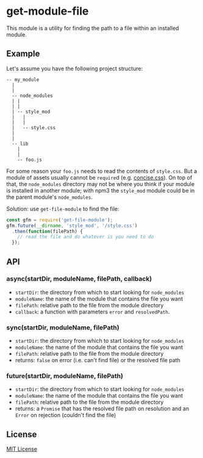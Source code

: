 # get-module-file

This module is a utility for finding the path to a file within an installed
module.

## Example

Let's assume you have the following project structure:

```
-- my_module
  |
  |
  -- node_modules
  | |
  | |
  | -- style_mod
  |   |
  |   |
  |   -- style.css
  |
  |
  -- lib
    |
    |
    -- foo.js
```

For some reason your `foo.js` needs to read the contents of `style.css`. But
a module of assets usually cannot be `require`d (e.g. [concise.css][concise]).
On top of that, the `node_modules` directory may not be where you think if your
module is installed in another module; with npm3 the `style_mod` module could
be in the parent module's `node_modules`.

Solution: use `get-file-module` to find the file:

```javascript
const gfm = require('get-file-module');
gfm.future(__dirname, 'style_mod', '/style.css')
  .then(function(filePath) {
    // read the file and do whatever is you need to do
  });
```

[concise]: https://npmjs.com/package/concise.css

## API

### async(startDir, moduleName, filePath, callback)

+ `startDir`: the directory from which to start looking for `node_modules`
+ `moduleName`: the name of the module that contains the file you want
+ `filePath`: relative path to the file from the module directory
+ `callback`: a function with parameters `error` and `resolvedPath`.

### sync(startDir, moduleName, filePath)

+ `startDir`: the directory from which to start looking for `node_modules`
+ `moduleName`: the name of the module that contains the file you want
+ `filePath`: relative path to the file from the module directory
+ returns: `false` on error (i.e. can't find file) or the resolved file path

### future(startDir, moduleName, filePath)

+ `startDir`: the directory from which to start looking for `node_modules`
+ `moduleName`: the name of the module that contains the file you want
+ `filePath`: relative path to the file from the module directory
+ returns: a `Promise` that has the resolved file path on resolution and an
  `Error` on rejection (couldn't find the file)

## License

[MIT License](http://jsumners.mit-license.org/)
